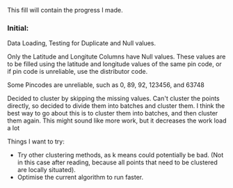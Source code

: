 This fill will contain the progress I made.

### Initial:
Data Loading, Testing for Duplicate and Null values.

Only the Latitude and Longitute Columns have Null values.
These values are to be filled using the latitude and longitude values of the same pin code, or if pin code is unreliable, use the distributor code.

Some Pincodes are unreliable, such as 0, 89, 92, 123456, and 63748

Decided to cluster by skipping the missing values.
Can't cluster the points directly, so decided to divide them into batches and cluster them.
I think the best way to go about this is to cluster them into batches, and then cluster them again. This might sound like more work, but it decreases the work load a lot


Things I want to try:
- Try other clustering methods, as k means could potentially be bad. (Not in this case after reading, because all points that need to be clustered are locally situated).
- Optimise the current algorithm to run faster.
